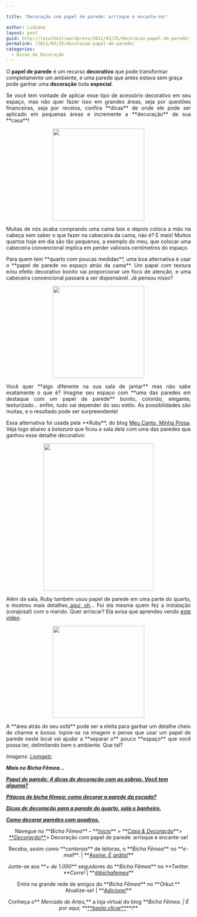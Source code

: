 ```yaml
---

title: 'Decoração com papel de parede: arrisque e encante-se!'

author: Lidiane
layout: post
guid: http://localhost/wordpress/2011/03/25/decoracao-papel-de-parede/
permalink: /2011/03/25/decoracao-papel-de-parede/
categories:
  - Dicas de Decoração
---
```

O **papel de parede** é um recurso **decorativo** que pode transformar completamente um ambiente, e uma parede que antes estava sem graça pode ganhar uma **decoração** toda **especial**.

<p style="text-align: justify;">
  Se você tem vontade de aplicar esse tipo de acessório decorativo em seu espaço, mas não quer fazer isso em grandes áreas, seja por questões financeiras, seja por receios, confira **dicas** de onde ele pode ser aplicado em pequenas áreas e incremente a **decoração** de sua **casa**!
</p>

<!--more-->

<p style="text-align: center;">
  <a href="http://www.trololodemulher.com.br/blog/wp-content/uploads/2011/03/decoracao-em-parede-com-papel-de-parede.jpg"><img class="alignnone size-full wp-image-6117" title="decoração em parede com papel de parede" src="http://www.trololodemulher.com.br/blog/wp-content/uploads/2011/03/decoracao-em-parede-com-papel-de-parede.jpg" alt="" width="250" height="250" /></a>
</p>

<p style="text-align: justify;">
  Muitas de nós acaba comprando uma cama box e depois coloca a mão na cabeça sem saber o que fazer na cabeceira da cama, não é? E mais! Muitos quartos hoje em dia são tão pequenos, a exemplo do meu, que colocar uma cabeceira convencional implica em perder valiosos centímetros do espaço.
</p>

<p style="text-align: justify;">
  Para quem tem **quarto com poucas medidas**, uma boa alternativa é usar o **papel de parede no espaço atrás da cama**. Um papel com textura e/ou efeito decorativo bonito vai proporcionar um foco de atenção, e uma cabeceira convencional passará a ser dispensável. Já pensou nisso?
</p>

<p style="text-align: center;">
  <a href="http://www.trololodemulher.com.br/blog/wp-content/uploads/2011/03/decoracao-em-parede-com-papel-de-parede1.jpg"><img class="alignnone size-full wp-image-6118" title="decoração em parede com papel de parede[1]" src="http://www.trololodemulher.com.br/blog/wp-content/uploads/2011/03/decoracao-em-parede-com-papel-de-parede1.jpg" alt="" width="250" height="250" /></a>
</p>

<p style="text-align: justify;">
  Você quer **algo diferente na sua sala de jantar** mas não sabe exatamente o que é? Imagine seu espaço com **uma das paredes em destaque com um papel de parede** bonito, colorido, elegante, texturizado&#8230; enfim, tudo vai depender do seu estilo. As possibilidades são muitas, e o resultado pode ser surpreendente!
</p>

<p style="text-align: justify;">
  Essa alternativa foi usada pela **Ruby**, do blog <a href="http://meucantominhaprosa.blogspot.com/" target="_blank">Meu Canto, Minha Prosa</a>. Veja logo abaixo a <em>belezura</em> que ficou a sala dela com uma das paredes que ganhou esse detalhe decorativo:
</p>

<p style="text-align: center;">
  <a href="http://www.trololodemulher.com.br/blog/wp-content/uploads/2011/03/decoracao-em-parede-com-papel-de-parede3.jpg"><img class="alignnone size-full wp-image-6123" title="decoração em parede com papel de parede[3]" src="http://www.trololodemulher.com.br/blog/wp-content/uploads/2011/03/decoracao-em-parede-com-papel-de-parede3.jpg" alt="" width="300" height="400" /></a>
</p>

<p style="text-align: justify;">
  Além da sala, Ruby também usou papel de parede em uma parte do quarto, e mostrou mais detalhes<a href="http://meucantominhaprosa.blogspot.com/2011/02/nada-facil.html" target="_blank"> aqui, oh</a>&#8230; Foi ela mesma quem fez a instalação (corajosa!) com o marido. Quer arriscar? Ela avisa que aprendeu vendo <a href="http://www.youtube.com/watch?v=tl_APZtQHDE" target="_blank">este vídeo</a>.
</p>

<p style="text-align: center;">
  <a href="http://www.trololodemulher.com.br/blog/wp-content/uploads/2011/03/decoracao-em-parede-com-papel-de-parede2.jpg"><img class="alignnone size-full wp-image-6119" title="decoração em parede com papel de parede[2]" src="http://www.trololodemulher.com.br/blog/wp-content/uploads/2011/03/decoracao-em-parede-com-papel-de-parede2.jpg" alt="" width="250" height="250" /></a>
</p>

<p style="text-align: justify;">
  A **área atrás do seu sofá** pode ser a eleita para ganhar um detalhe cheio de charme e <em>bossa</em>. Inpire-se na imagem e pense que usar um papel de parede neste local vai ajudar a **separar o** pouco **espaço** que você possa ter, delimitando bem o ambiente. Que tal?
</p>

_Imagens:_ <a href="http://www.livingetc.com/" target="_blank"><em>Livingetc</em></a>

**_Mais no Bicha Fêmea…_**

**_[Papel de parede: 4 dicas de decoração com as sobras. Você tem alguma?](http://www.trololodemulher.com.br/2010/10/15/papel-de-parede/)_**

**_[Pitacos de bicha fêmea: como decorar a parede da escada?](http://www.trololodemulher.com.br/2010/05/24/como-decorar-parede-escada/)_**

**_[Dicas de decoração para a parede do quarto, sala e banheiro.](http://www.trololodemulher.com.br/2009/07/13/decoracao-parede-sala-banheiro/)_**

**_[Como decorar paredes com quadros.](http://www.trololodemulher.com.br/2009/04/07/decoracao-parede-quadros/)_**

<p style="text-align: center;">
  Navegue no **<em>Bicha Fêmea</em>** – **<em><a href="http://www.trololodemulher.com.br/">Início</a></em>** > **<em><a href="http://www.trololodemulher.com.br/casaedecoracao/">Casa & Decoração</a></em>**> <a href="http://www.trololodemulher.com.br/category/decoracao/">**<em>Decoração</em>**</a>> Decoração com papel de parede: arrisque e encante-se!
</p>

<p style="text-align: center;">
  Receba, assim como **<em>centenas</em>** de leitoras, o **<em>Bicha Fêmea</em>** no **<em>e-mail</em>**. | **<em><a href="http://feedburner.google.com/fb/a/mailverify?uri=blogbichafemea&loc=pt_BR">Assine. É grátis!</a></em>**
</p>

<p style="text-align: center;">
  Junte-se aos **<em>+ de 1.000</em>** seguidores do **<em>Bicha Fêmea</em>** no <em>**Twitter. **Corre!</em> | **<em><a href="http://twitter.com/bichafemea">@bichafemea</a></em>**
</p>

<p style="text-align: center;">
  Entre na grande rede de amigos do **<em>Bicha Fêmea</em>** no **<em>Orkut.</em>** Atualize-se! | **<em><a href="http://www.orkut.com.br/Main#Profile?uid=5161612886294499900">Adicione!</a></em>**
</p>

<p style="text-align: center;">
  Conheça o**<em> Mercado de Artes,</em>** a loja virtual do blog **<em>Bicha Fêmea. | É por aqui, </em>**<a href="http://www.trololodemulher.com.br/loja/">**<em>basta clicar</em>**</a>**<em>!</em>**
</p>